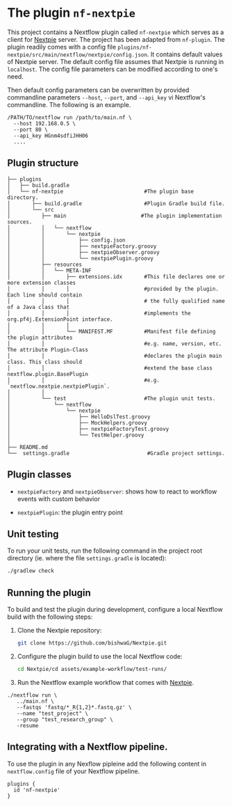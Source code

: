 # The plugin `nf-nextpie` 
 
This project contains a Nextflow plugin called `nf-nextpie` which serves as a client for [Nextpie](https://github.com/bishwaG/Nextpie/) server. The project has been adapted from `nf-plugin`. The plugin readily comes with a config file `plugins/nf-nextpie/src/main/nextflow/nextpie/config.json`. It contains default values of Nextpie server. The default config file assumes that Nextpie is running in `localhost`. The config file parameters can be modified according to one's need. 

Then default config parameters can be overwritten by provided commandline parameters `--host`, `--port`, and `--api_key` vi Nextflow's commandline. The following is an example.

```
/PATH/TO/nextflow run /path/to/main.nf \
  --host 192.168.0.5 \
  --port 80 \
  --api_key HGnm4sdfiJHH06
  ....
```

## Plugin structure

```
├── plugins
│   ├── build.gradle
│   └── nf-nextpie                          #The plugin base directory.
│       ├── build.gradle                    #Plugin Gradle build file.
│       └── src
│          ├── main                        #The plugin implementation sources.
│          │   └── nextflow
│          │       └── nextpie
│          │           ├── config.json
│          │           ├── nextpieFactory.groovy
│          │           ├── nextpieObserver.groovy
│          │           └── nextpiePlugin.groovy
│          ├── resources
│          │   └── META-INF
│          │       ├── extensions.idx       #This file declares one or more extension classes 
│          │       │                        #provided by the plugin. Each line should contain 
│          │       │                        # the fully qualified name of a Java class that 
│          │       │                        #implements the org.pf4j.ExtensionPoint interface.
│          │       │
│          │       └── MANIFEST.MF          #Manifest file defining the plugin attributes
│          │                                #e.g. name, version, etc. The attribute Plugin-Class
│          │                                #declares the plugin main class. This class should 
│          │                                #extend the base class nextflow.plugin.BasePlugin 
│          │                                #e.g. `nextflow.nextpie.nextpiePlugin`.
│          │
│          └── test                         #The plugin unit tests.                  
│              └── nextflow
│                  └── nextpie
│                      ├── HelloDslTest.groovy
│                      ├── MockHelpers.groovy
│                      ├── nextpieFactoryTest.groovy
│                      └── TestHelper.groovy
│       
├── README.md
└──  settings.gradle                         #Gradle project settings.
```

## Plugin classes

- `nextpieFactory` and `nextpieObserver`: shows how to react to workflow events with custom behavior

- `nextpiePlugin`: the plugin entry point

## Unit testing 

To run your unit tests, run the following command in the project root directory (ie. where the file `settings.gradle` is located):

```bash
./gradlew check
```

## Running the plugin

To build and test the plugin during development, configure a local Nextflow build with the following steps:

1. Clone the Nextpie repository:
    ```bash
    git clone https://github.com/bishwaG/Nextpie.git
    ```
  
2. Configure the plugin build to use the local Nextflow code:
    ```bash
    cd Nextpie/cd assets/example-workflow/test-runs/
    ```
  
4. Run the Nextflow example workflow that comes with [Nextpie](https://github.com/bishwaG/Nextpie/).
```
./nextflow run \
   ../main.nf \
   --fastqs 'fastq/*_R{1,2}*.fastq.gz' \
   --name "test_project" \
   --group "test_research_group" \
   -resume
```

## Integrating with a Nextflow pipeline.

To use the plugin in any Nexflow pipleine add the following content in `nextflow.config` file of your Nextflow pipeline.

```
plugins {
  id 'nf-nextpie'
}

```




